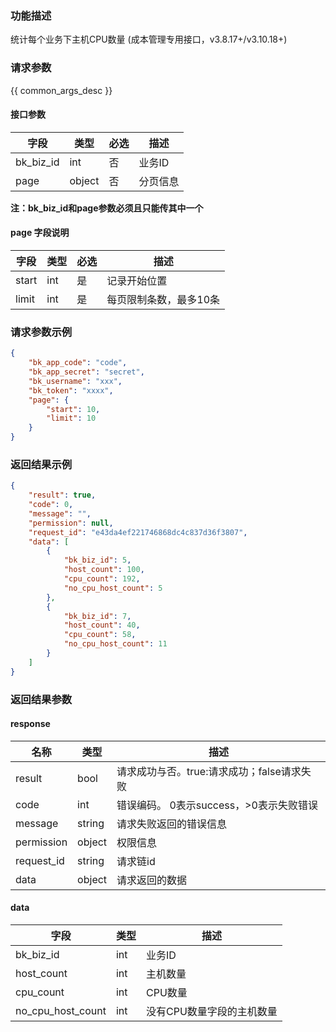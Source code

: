 ### 功能描述

统计每个业务下主机CPU数量 (成本管理专用接口，v3.8.17+/v3.10.18+)

### 请求参数

{{ common_args_desc }}

#### 接口参数

| 字段      | 类型    | 必选  | 描述    |
| --------- | ------ | ---- | ------ |
| bk_biz_id | int    | 否   | 业务ID  |
| page      | object | 否   | 分页信息 |

**注：bk_biz_id和page参数必须且只能传其中一个**

#### page 字段说明

| 字段  | 类型 | 必选 | 描述                  |
| ----- | ---- | ---- | ------------------ |
| start | int  | 是   | 记录开始位置          |
| limit | int  | 是   | 每页限制条数，最多10条 |

### 请求参数示例

```json
{
    "bk_app_code": "code",
    "bk_app_secret": "secret",
    "bk_username": "xxx",
    "bk_token": "xxxx",
    "page": {
        "start": 10,
        "limit": 10
    }
}
```

### 返回结果示例

```json
{
    "result": true,
    "code": 0,
    "message": "",
    "permission": null,
    "request_id": "e43da4ef221746868dc4c837d36f3807",
    "data": [
        {
            "bk_biz_id": 5,
            "host_count": 100,
            "cpu_count": 192,
            "no_cpu_host_count": 5
        },
        {
            "bk_biz_id": 7,
            "host_count": 40,
            "cpu_count": 58,
            "no_cpu_host_count": 11
        }
    ]
}
```

### 返回结果参数

#### response

| 名称       | 类型   | 描述                                   |
| ---------- | ------ | ------------------------------------ |
| result     | bool   | 请求成功与否。true:请求成功；false请求失败 |
| code       | int    | 错误编码。 0表示success，>0表示失败错误   |
| message    | string | 请求失败返回的错误信息                   |
| permission | object | 权限信息                               |
| request_id | string | 请求链id                              |
| data       | object | 请求返回的数据                          |

#### data

| 字段              | 类型 | 描述                    |
| ----------------- | ---- | --------------------- |
| bk_biz_id         | int  | 业务ID                 |
| host_count        | int  | 主机数量                |
| cpu_count         | int  | CPU数量                |
| no_cpu_host_count | int  | 没有CPU数量字段的主机数量 |
